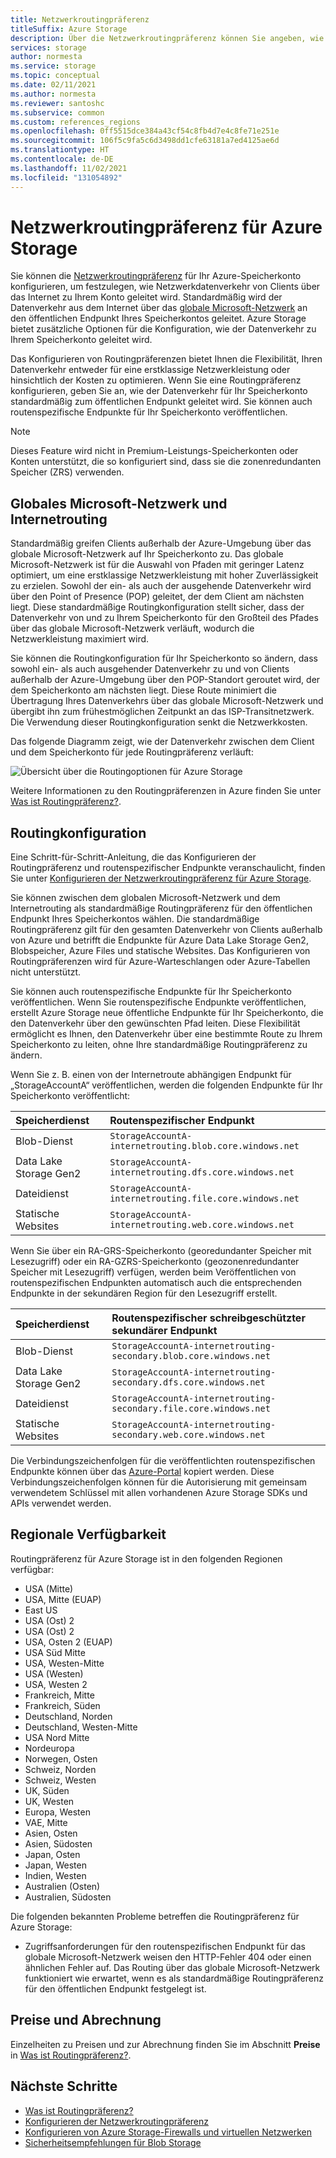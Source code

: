 ```yaml
---
title: Netzwerkroutingpräferenz
titleSuffix: Azure Storage
description: Über die Netzwerkroutingpräferenz können Sie angeben, wie Netzwerkdatenverkehr von Clients über das Internet zu Ihrem Konto geleitet wird.
services: storage
author: normesta
ms.service: storage
ms.topic: conceptual
ms.date: 02/11/2021
ms.author: normesta
ms.reviewer: santoshc
ms.subservice: common
ms.custom: references_regions
ms.openlocfilehash: 0ff5515dce384a43cf54c8fb4d7e4c8fe71e251e
ms.sourcegitcommit: 106f5c9fa5c6d3498dd1cfe63181a7ed4125ae6d
ms.translationtype: HT
ms.contentlocale: de-DE
ms.lasthandoff: 11/02/2021
ms.locfileid: "131054892"
---
```

# <a name="network-routing-preference-for-azure-storage"></a>Netzwerkroutingpräferenz für Azure Storage

Sie können die [Netzwerkroutingpräferenz](../../virtual-network/ip-services/routing-preference-overview.md) für Ihr Azure-Speicherkonto konfigurieren, um festzulegen, wie Netzwerkdatenverkehr von Clients über das Internet zu Ihrem Konto geleitet wird. Standardmäßig wird der Datenverkehr aus dem Internet über das [globale Microsoft-Netzwerk](../../networking/microsoft-global-network.md) an den öffentlichen Endpunkt Ihres Speicherkontos geleitet. Azure Storage bietet zusätzliche Optionen für die Konfiguration, wie der Datenverkehr zu Ihrem Speicherkonto geleitet wird.

Das Konfigurieren von Routingpräferenzen bietet Ihnen die Flexibilität, Ihren Datenverkehr entweder für eine erstklassige Netzwerkleistung oder hinsichtlich der Kosten zu optimieren. Wenn Sie eine Routingpräferenz konfigurieren, geben Sie an, wie der Datenverkehr für Ihr Speicherkonto standardmäßig zum öffentlichen Endpunkt geleitet wird. Sie können auch routenspezifische Endpunkte für Ihr Speicherkonto veröffentlichen.

> [!NOTE]
> Dieses Feature wird nicht in Premium-Leistungs-Speicherkonten oder Konten unterstützt, die so konfiguriert sind, dass sie die zonenredundanten Speicher (ZRS) verwenden.

## <a name="microsoft-global-network-versus-internet-routing"></a>Globales Microsoft-Netzwerk und Internetrouting

Standardmäßig greifen Clients außerhalb der Azure-Umgebung über das globale Microsoft-Netzwerk auf Ihr Speicherkonto zu. Das globale Microsoft-Netzwerk ist für die Auswahl von Pfaden mit geringer Latenz optimiert, um eine erstklassige Netzwerkleistung mit hoher Zuverlässigkeit zu erzielen. Sowohl der ein- als auch der ausgehende Datenverkehr wird über den Point of Presence (POP) geleitet, der dem Client am nächsten liegt. Diese standardmäßige Routingkonfiguration stellt sicher, dass der Datenverkehr von und zu Ihrem Speicherkonto für den Großteil des Pfades über das globale Microsoft-Netzwerk verläuft, wodurch die Netzwerkleistung maximiert wird.

Sie können die Routingkonfiguration für Ihr Speicherkonto so ändern, dass sowohl ein- als auch ausgehender Datenverkehr zu und von Clients außerhalb der Azure-Umgebung über den POP-Standort geroutet wird, der dem Speicherkonto am nächsten liegt. Diese Route minimiert die Übertragung Ihres Datenverkehrs über das globale Microsoft-Netzwerk und übergibt ihn zum frühestmöglichen Zeitpunkt an das ISP-Transitnetzwerk. Die Verwendung dieser Routingkonfiguration senkt die Netzwerkkosten.

Das folgende Diagramm zeigt, wie der Datenverkehr zwischen dem Client und dem Speicherkonto für jede Routingpräferenz verläuft:

![Übersicht über die Routingoptionen für Azure Storage](media/network-routing-preference/routing-options-diagram.png)

Weitere Informationen zu den Routingpräferenzen in Azure finden Sie unter [Was ist Routingpräferenz?](../../virtual-network/ip-services/routing-preference-overview.md).

## <a name="routing-configuration"></a>Routingkonfiguration

Eine Schritt-für-Schritt-Anleitung, die das Konfigurieren der Routingpräferenz und routenspezifischer Endpunkte veranschaulicht, finden Sie unter [Konfigurieren der Netzwerkroutingpräferenz für Azure Storage](configure-network-routing-preference.md).

Sie können zwischen dem globalen Microsoft-Netzwerk und dem Internetrouting als standardmäßige Routingpräferenz für den öffentlichen Endpunkt Ihres Speicherkontos wählen. Die standardmäßige Routingpräferenz gilt für den gesamten Datenverkehr von Clients außerhalb von Azure und betrifft die Endpunkte für Azure Data Lake Storage Gen2, Blobspeicher, Azure Files und statische Websites. Das Konfigurieren von Routingpräferenzen wird für Azure-Warteschlangen oder Azure-Tabellen nicht unterstützt.

Sie können auch routenspezifische Endpunkte für Ihr Speicherkonto veröffentlichen. Wenn Sie routenspezifische Endpunkte veröffentlichen, erstellt Azure Storage neue öffentliche Endpunkte für Ihr Speicherkonto, die den Datenverkehr über den gewünschten Pfad leiten. Diese Flexibilität ermöglicht es Ihnen, den Datenverkehr über eine bestimmte Route zu Ihrem Speicherkonto zu leiten, ohne Ihre standardmäßige Routingpräferenz zu ändern.

Wenn Sie z. B. einen von der Internetroute abhängigen Endpunkt für „StorageAccountA“ veröffentlichen, werden die folgenden Endpunkte für Ihr Speicherkonto veröffentlicht:

| Speicherdienst        | Routenspezifischer Endpunkt                                  |
| :--------------------- | :------------------------------------------------------- |
| Blob-Dienst           | `StorageAccountA-internetrouting.blob.core.windows.net`  |
| Data Lake Storage Gen2 | `StorageAccountA-internetrouting.dfs.core.windows.net`   |
| Dateidienst           | `StorageAccountA-internetrouting.file.core.windows.net`  |
| Statische Websites        | `StorageAccountA-internetrouting.web.core.windows.net`   |

Wenn Sie über ein RA-GRS-Speicherkonto (georedundanter Speicher mit Lesezugriff) oder ein RA-GZRS-Speicherkonto (geozonenredundanter Speicher mit Lesezugriff) verfügen, werden beim Veröffentlichen von routenspezifischen Endpunkten automatisch auch die entsprechenden Endpunkte in der sekundären Region für den Lesezugriff erstellt.

| Speicherdienst        | Routenspezifischer schreibgeschützter sekundärer Endpunkt                        |
| :--------------------- | :----------------------------------------------------------------- |
| Blob-Dienst           | `StorageAccountA-internetrouting-secondary.blob.core.windows.net`  |
| Data Lake Storage Gen2 | `StorageAccountA-internetrouting-secondary.dfs.core.windows.net`   |
| Dateidienst           | `StorageAccountA-internetrouting-secondary.file.core.windows.net`  |
| Statische Websites        | `StorageAccountA-internetrouting-secondary.web.core.windows.net`   |

Die Verbindungszeichenfolgen für die veröffentlichten routenspezifischen Endpunkte können über das [Azure-Portal](https://portal.azure.com) kopiert werden. Diese Verbindungszeichenfolgen können für die Autorisierung mit gemeinsam verwendetem Schlüssel mit allen vorhandenen Azure Storage SDKs und APIs verwendet werden.

## <a name="regional-availability"></a>Regionale Verfügbarkeit

Routingpräferenz für Azure Storage ist in den folgenden Regionen verfügbar:

- USA (Mitte) 
- USA, Mitte (EUAP)
- East US 
- USA (Ost) 2
- USA (Ost) 2 
- USA, Osten 2 (EUAP)
- USA Süd Mitte
- USA, Westen-Mitte
- USA (Westen) 
- USA, Westen 2 
- Frankreich, Mitte 
- Frankreich, Süden 
- Deutschland, Norden 
- Deutschland, Westen-Mitte 
- USA Nord Mitte
- Nordeuropa 
- Norwegen, Osten 
- Schweiz, Norden
- Schweiz, Westen
- UK, Süden 
- UK, Westen 
- Europa, Westen 
- VAE, Mitte
- Asien, Osten 
- Asien, Südosten 
- Japan, Osten 
- Japan, Westen 
- Indien, Westen
- Australien (Osten) 
- Australien, Südosten 

Die folgenden bekannten Probleme betreffen die Routingpräferenz für Azure Storage:

- Zugriffsanforderungen für den routenspezifischen Endpunkt für das globale Microsoft-Netzwerk weisen den HTTP-Fehler 404 oder einen ähnlichen Fehler auf. Das Routing über das globale Microsoft-Netzwerk funktioniert wie erwartet, wenn es als standardmäßige Routingpräferenz für den öffentlichen Endpunkt festgelegt ist.

## <a name="pricing-and-billing"></a>Preise und Abrechnung

Einzelheiten zu Preisen und zur Abrechnung finden Sie im Abschnitt **Preise** in [Was ist Routingpräferenz?](../../virtual-network/ip-services/routing-preference-overview.md#pricing).

## <a name="next-steps"></a>Nächste Schritte

- [Was ist Routingpräferenz?](../../virtual-network/ip-services/routing-preference-overview.md)
- [Konfigurieren der Netzwerkroutingpräferenz](configure-network-routing-preference.md)
- [Konfigurieren von Azure Storage-Firewalls und virtuellen Netzwerken](storage-network-security.md)
- [Sicherheitsempfehlungen für Blob Storage](../blobs/security-recommendations.md)